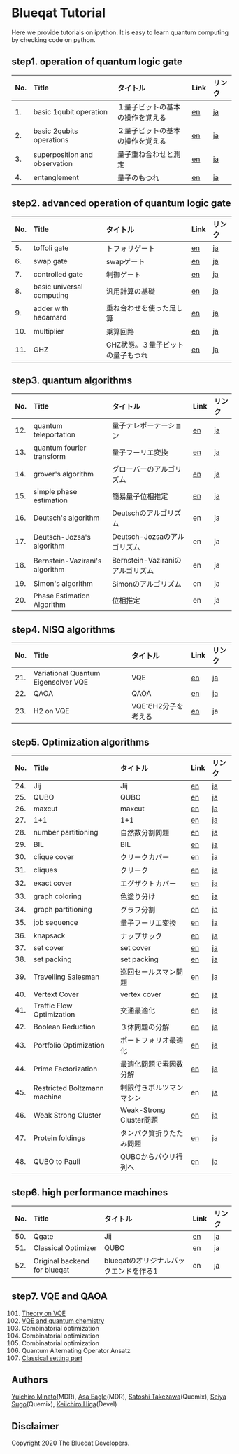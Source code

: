 Blueqat Tutorial
====================

Here we provide tutorials on ipython. It is easy to learn quantum computing by checking code on python.

step1. operation of quantum logic gate
--------------------

|No.|Title|タイトル|Link|リンク|
|:---|:---|:---|:---|:---|
|1.|basic 1qubit operation|１量子ビットの基本の操作を覚える|<a href="tutorial/001_basic_circuit.ipynb">en</a>|<a href="tutorial-ja/001_basic_one_qubit.ipynb">ja</a>|
|2.|basic 2qubits operations|２量子ビットの基本の操作を覚える|<a href="tutorial/002_basic_two_qubits.ipynb">en</a>|<a href="tutorial-ja/002_basic_two_qubits.ipynb">ja</a>|
|3.|superposition and observation|量子重ね合わせと測定|<a href="tutorial/003_basic_superposition.ipynb">en</a>|<a href="tutorial-ja/003_basic_superposition.ipynb">ja</a>|
|4.|entanglement|量子のもつれ|<a href="tutorial/004_basic_entanglement.ipynb">en</a>|<a href="tutorial-ja/004_basic_entanglement.ipynb">ja</a>|

step2. advanced operation of quantum logic gate
--------------------

|No.|Title|タイトル|Link|リンク|
|:---|:---|:---|:---|:---|
|5.|toffoli gate|トフォリゲート|<a href="tutorial/005_basic_toffoli.ipynb">en</a>|<a href="tutorial-ja/005_basic_toffoli.ipynb">ja</a>|
|6.|swap gate|swapゲート|<a href="tutorial/006_basic_swap.ipynb">en</a>|<a href="tutorial-ja/006_basic_swap.ipynb">ja</a>|
|7.|controlled gate|制御ゲート|<a href="tutorial/007_basic_control.ipynb">en</a>|<a href="tutorial-ja/007_basic_control.ipynb">ja</a>|
|8.|basic universal computing|汎用計算の基礎|<a href="tutorial/008_basic_general.ipynb">en</a>|<a href="tutorial-ja/008_basic_general.ipynb">ja</a>|
|9.|adder with hadamard|重ね合わせを使った足し算|<a href="tutorial/009_basic_adder_hadamard.ipynb">en</a>|<a href="tutorial-ja/009_basic_adder_hadamard.ipynb">ja</a>|
|10.|multiplier|乗算回路|<a href="tutorial/010_basic_multi.ipynb">en</a>|<a href="tutorial-ja/010_basic_multi.ipynb">ja</a>|
|11.|GHZ|GHZ状態。３量子ビットの量子もつれ|<a href="tutorial/011_basic_ghz.ipynb">en</a>|<a href="tutorial-ja/011_basic_ghz.ipynb">ja</a>|

step3. quantum algorithms
--------------------

|No.|Title|タイトル|Link|リンク|
|:---|:---|:---|:---|:---|
|12.|quantum teleportation|量子テレポーテーション|<a href="tutorial/012_algo_teleportation.ipynb">en</a>|<a href="tutorial-ja/012_algo_teleportation.ipynb">ja</a>|
|13.|quantum fourier transform|量子フーリエ変換|<a href="tutorial/013_algo_qft.ipynb">en</a>|<a href="tutorial-ja/013_algo_qft.ipynb">ja</a>|
|14.|grover's algorithm|グローバーのアルゴリズム|<a href="tutorial/014_algo_grover.ipynb">en</a>|<a href="tutorial-ja/014_algo_grover.ipynb">ja</a>|
|15.|simple phase estimation|簡易量子位相推定|<a href="tutorial/015_algo_pea_simple.ipynb">en</a>|<a href="tutorial-ja/015_algo_pea_simple.ipynb">ja</a>|
|16.|Deutsch's algorithm|Deutschのアルゴリズム|en|ja| <!--_algo_deutsch-->
|17.|Deutsch-Jozsa's algorithm|Deutsch-Jozsaのアルゴリズム|en|ja| <!--_algo_deutsch-->
|18.|Bernstein-Vazirani's algorithm|Bernstein-Vaziraniのアルゴリズム|en|ja| <!--_algo_bernstein_vazirani-->
|19.|Simon's algorithm|Simonのアルゴリズム|en|ja| <!--_algo_simon-->
|20.|Phase Estimation Algorithm|位相推定|en|ja| <!--_algo_pea-->

step4. NISQ algorithms
--------------------

|No.|Title|タイトル|Link|リンク|
|:---|:---|:---|:---|:---|
|21.|Variational Quantum Eigensolver VQE|VQE|<a href="tutorial/021_algo_vqe.ipynb">en</a>|<a href="tutorial-ja/021_algo_vqe.ipynb">ja</a>|
|22.|QAOA|QAOA|<a href="tutorial/022_algo_qaoa.ipynb">en</a>|<a href="tutorial-ja/022_algo_qaoa.ipynb">ja</a>|
|23.|H2 on VQE|VQEでH2分子を考える|<a href="tutorial/023_h2_on_vqe.ipynb">en</a>|ja|

step5. Optimization algorithms
--------------------

|No.|Title|タイトル|Link|リンク|
|:---|:---|:---|:---|:---|
|24.|Jij|Jij|<a href="tutorial/024_jij.ipynb">en</a>|<a href="tutorial-ja/023_anneal_jij.ipynb">ja</a>|
|25.|QUBO|QUBO|<a href="tutorial/025_qubo.ipynb">en</a>|<a href="tutorial-ja/024_anneal_qubo.ipynb">ja</a>|
|26.|maxcut|maxcut|<a href="tutorial/026_maxcut.ipynb">en</a>|<a href="tutorial-ja/025_maxcut.ipynb">ja</a>|
|27.|1+1|1+1|<a href="tutorial/027_one_plus_one.ipynb">en</a>|<a href="tutorial-ja/026_one_plus_one.ipynb">ja</a>|
|28.|number partitioning|自然数分割問題|<a href="tutorial/028_numberpartitioning.ipynb">en</a>|<a href="tutorial-ja/027_numberpartitioning.ipynb">ja</a>|
|29.|BIL|BIL|<a href="tutorial/029_BIL.ipynb">en</a>|<a href="tutorial-ja/028_BIL.ipynb">ja</a>|
|30.|clique cover|クリークカバー|<a href="tutorial/030_clique_cover.ipynb">en</a>|<a href="tutorial-ja/029_clique_cover.ipynb">ja</a>|
|31.|cliques|クリーク|<a href="tutorial/031_cliques.ipynb">en</a>|<a href="tutorial-ja/030_cliques.ipynb">ja</a>|
|32.|exact cover|エグザクトカバー|<a href="tutorial/032_exact_cover.ipynb">en</a>|<a href="tutorial-ja/031_exact_cover.ipynb">ja</a>|
|33.|graph coloring|色塗り分け|<a href="tutorial/033_graph_coloring.ipynb">en</a>|<a href="tutorial-ja/032_graph_coloring.ipynb">ja</a>|
|34.|graph partitioning|グラフ分割|<a href="tutorial/034_graph_partitioning.ipynb">en</a>|<a href="tutorial-ja/033_graph_partitioning.ipynb">ja</a>|
|35.|job sequence|量子フーリエ変換|<a href="tutorial/035_job_sequencing_with_integer_lengths.ipynb">en</a>|<a href="tutorial-ja/034_job_sequencing_with_integer_lengths.ipynb">ja</a>|
|36.|knapsack|ナップサック|<a href="tutorial/036_knapsack_with_integer_weights.ipynb">en</a>|<a href="tutorial-ja/035_knapsack_with_integer_weights.ipynb">ja</a>|
|37.|set cover|set cover|<a href="tutorial/037_set_cover.ipynb">en</a>|<a href="tutorial-ja/036_set_cover.ipynb">ja</a>|
|38.|set packing|set packing|<a href="tutorial/038_set_packing.ipynb">en</a>|<a href="tutorial-ja/037_set_packing.ipynb">ja</a>|
|39.|Travelling Salesman|巡回セールスマン問題|<a href="tutorial/039_tsp.ipynb">en</a>|<a href="tutorial-ja/038_tsp.ipynb">ja</a>|
|40.|Vertext Cover|vertex cover|<a href="tutorial/040_vertex_cover.ipynb">en</a>|<a href="tutorial-ja/039_vertex_cover.ipynb">ja</a>|
|41.|Traffic Flow Optimization|交通最適化|<a href="tutorial/041_traffic_flow_optimization.ipynb">en</a>|<a href="tutorial-ja/040_traffic_flow_optimization.ipynb">ja</a>|
|42.|Boolean Reduction|３体問題の分解|<a href="tutorial/042_boolean_reduction.ipynb">en</a>|<a href="tutorial-ja/041_boolean_reduction.ipynb">ja</a>|
|43.|Portfolio Optimization|ポートフォリオ最適化|<a href="tutorial/043_portfolio_optimization.ipynb">en</a>|<a href="tutorial-ja/042_portfolio_optimization.ipynb">ja</a>|
|44.|Prime Factorization|最適化問題で素因数分解|<a href="tutorial/044_prime_factorization.ipynb">en</a>|<a href="tutorial-ja/043_prime_factorization.ipynb">ja</a>|
|45.|Restricted Boltzmann machine|制限付きボルツマンマシン|en|<a href="tutorial-ja/044_rbm_sampling.ipynb">ja</a>| <!-- 追加 -->
|46.|Weak Strong Cluster|Weak-Strong Cluster問題|<a href="tutorial/045_weak_strong_cluster.ipynb">en</a>|<a href="tutorial-ja/045_weak_strong_cluster.ipynb">ja</a>|
|47.|Protein foldings|タンパク質折りたたみ問題|<a href="tutorial/046_protein_foldings.ipynb">en</a>|<a href="tutorial-ja/046_protein_foldings.ipynb">ja</a>|
|48.|QUBO to Pauli|QUBOからパウリ行列へ|<a href="tutorial/047_QUBO_to_Pauli.ipynb">en</a>|<a href="tutorial-ja/047_QUBO_to_Pauli.ipynb">ja</a>|

step6. high performance machines
--------------------

|No.|Title|タイトル|Link|リンク|
|:---|:---|:---|:---|:---|
|50.|Qgate|Jij|<a href="tutorial/050_qgate.ipynb">en</a>|<a href="tutorial-ja/050_qgate.ipynb">ja</a>|
|51.|Classical Optimizer|QUBO|<a href="tutorial/051_classical_opt.ipynb">en</a>|<a href="tutorial-ja/051_classical_opt.ipynb">ja</a>|
|52.|Original backend for blueqat|blueqatのオリジナルバックエンドを作る1|en|<a href="tutorial-ja/052_backend1.ipynb">ja</a>|

step7. VQE and QAOA 
--------------------
101.  <a href="tutorial/101_vqe_qaoa01.ipynb">Theory on VQE</a>
102.  <a href="tutorial/102_vqe_qaoa02.ipynb">VQE and quantum chemistry</a>
103.  Combinatorial optimization
104.  Combinatorial optimization
105.  Combinatorial optimization
106.  Quantum Alternating Operator Ansatz
107.  <a href="tutorial/107_vqe_qaoa07.ipynb">Classical setting part</a>

Authors
----------
[Yuichiro Minato](https://github.com/minatoyuichiro)(MDR), [Asa Eagle](https://github.com/Morning777)(MDR), [Satoshi Takezawa](https://github.com/takebozu)(Quemix), [Seiya Sugo](https://github.com/seiya-sugo)(Quemix), [Keiichiro Higa](https://github.com/KeiichiroHiga)(Devel)

Disclaimer
----------
Copyright 2020 The Blueqat Developers.
